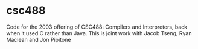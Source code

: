 # csc488
Code for the 2003 offering of CSC488: Compilers and Interpreters, back when it used C rather than Java. This is joint work with Jacob Tseng, Ryan Maclean and Jon Pipitone

